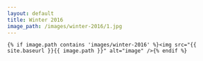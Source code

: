 ```yaml
---
layout: default
title: Winter 2016
image_path: /images/winter-2016/1.jpg
---
```



    {% if image.path contains 'images/winter-2016' %}<img src="{{ site.baseurl }}{{ image.path }}" alt="image" />{% endif %}

